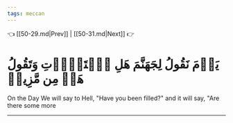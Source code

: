 ```yaml
---
tags: meccan
---
```


👈 [[50-29.md|Prev]] | [[50-31.md|Next]] 👉

# يَوۡمَ نَقُولُ لِجَهَنَّمَ هَلِ ٱمۡتَلَأۡتِ وَتَقُولُ هَلۡ مِن مَّزِيدٖ

On the Day We will say to Hell, "Have you been filled?" and it will say, "Are there some more

---

